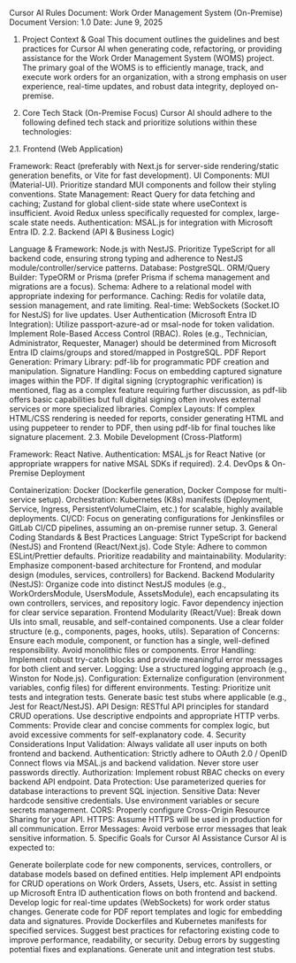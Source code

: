 Cursor AI Rules Document: Work Order Management System (On-Premise)
Document Version: 1.0
Date: June 9, 2025

1. Project Context & Goal
This document outlines the guidelines and best practices for Cursor AI when generating code, refactoring, or providing assistance for the Work Order Management System (WOMS) project. The primary goal of the WOMS is to efficiently manage, track, and execute work orders for an organization, with a strong emphasis on user experience, real-time updates, and robust data integrity, deployed on-premise.

2. Core Tech Stack (On-Premise Focus)
Cursor AI should adhere to the following defined tech stack and prioritize solutions within these technologies:

2.1. Frontend (Web Application)

Framework: React (preferably with Next.js for server-side rendering/static generation benefits, or Vite for fast development).
UI Components: MUI (Material-UI). Prioritize standard MUI components and follow their styling conventions.
State Management: React Query for data fetching and caching; Zustand for global client-side state where useContext is insufficient. Avoid Redux unless specifically requested for complex, large-scale state needs.
Authentication: MSAL.js for integration with Microsoft Entra ID.
2.2. Backend (API & Business Logic)

Language & Framework: Node.js with NestJS. Prioritize TypeScript for all backend code, ensuring strong typing and adherence to NestJS module/controller/service patterns.
Database: PostgreSQL.
ORM/Query Builder: TypeORM or Prisma (prefer Prisma if schema management and migrations are a focus).
Schema: Adhere to a relational model with appropriate indexing for performance.
Caching: Redis for volatile data, session management, and rate limiting.
Real-time: WebSockets (Socket.IO for NestJS) for live updates.
User Authentication (Microsoft Entra ID Integration):
Utilize passport-azure-ad or msal-node for token validation.
Implement Role-Based Access Control (RBAC). Roles (e.g., Technician, Administrator, Requester, Manager) should be determined from Microsoft Entra ID claims/groups and stored/mapped in PostgreSQL.
PDF Report Generation:
Primary Library: pdf-lib for programmatic PDF creation and manipulation.
Signature Handling: Focus on embedding captured signature images within the PDF. If digital signing (cryptographic verification) is mentioned, flag as a complex feature requiring further discussion, as pdf-lib offers basic capabilities but full digital signing often involves external services or more specialized libraries.
Complex Layouts: If complex HTML/CSS rendering is needed for reports, consider generating HTML and using puppeteer to render to PDF, then using pdf-lib for final touches like signature placement.
2.3. Mobile Development (Cross-Platform)

Framework: React Native.
Authentication: MSAL.js for React Native (or appropriate wrappers for native MSAL SDKs if required).
2.4. DevOps & On-Premise Deployment

Containerization: Docker (Dockerfile generation, Docker Compose for multi-service setup).
Orchestration: Kubernetes (K8s) manifests (Deployment, Service, Ingress, PersistentVolumeClaim, etc.) for scalable, highly available deployments.
CI/CD: Focus on generating configurations for Jenkinsfiles or GitLab CI/CD pipelines, assuming an on-premise runner setup.
3. General Coding Standards & Best Practices
Language: Strict TypeScript for backend (NestJS) and Frontend (React/Next.js).
Code Style: Adhere to common ESLint/Prettier defaults. Prioritize readability and maintainability.
Modularity: Emphasize component-based architecture for Frontend, and modular design (modules, services, controllers) for Backend.
Backend Modularity (NestJS): Organize code into distinct NestJS modules (e.g., WorkOrdersModule, UsersModule, AssetsModule), each encapsulating its own controllers, services, and repository logic. Favor dependency injection for clear service separation.
Frontend Modularity (React/Vue): Break down UIs into small, reusable, and self-contained components. Use a clear folder structure (e.g., components, pages, hooks, utils).
Separation of Concerns: Ensure each module, component, or function has a single, well-defined responsibility. Avoid monolithic files or components.
Error Handling: Implement robust try-catch blocks and provide meaningful error messages for both client and server.
Logging: Use a structured logging approach (e.g., Winston for Node.js).
Configuration: Externalize configuration (environment variables, config files) for different environments.
Testing: Prioritize unit tests and integration tests. Generate basic test stubs where applicable (e.g., Jest for React/NestJS).
API Design: RESTful API principles for standard CRUD operations. Use descriptive endpoints and appropriate HTTP verbs.
Comments: Provide clear and concise comments for complex logic, but avoid excessive comments for self-explanatory code.
4. Security Considerations
Input Validation: Always validate all user inputs on both frontend and backend.
Authentication: Strictly adhere to OAuth 2.0 / OpenID Connect flows via MSAL.js and backend validation. Never store user passwords directly.
Authorization: Implement robust RBAC checks on every backend API endpoint.
Data Protection: Use parameterized queries for database interactions to prevent SQL injection.
Sensitive Data: Never hardcode sensitive credentials. Use environment variables or secure secrets management.
CORS: Properly configure Cross-Origin Resource Sharing for your API.
HTTPS: Assume HTTPS will be used in production for all communication.
Error Messages: Avoid verbose error messages that leak sensitive information.
5. Specific Goals for Cursor AI Assistance
Cursor AI is expected to:

Generate boilerplate code for new components, services, controllers, or database models based on defined entities.
Help implement API endpoints for CRUD operations on Work Orders, Assets, Users, etc.
Assist in setting up Microsoft Entra ID authentication flows on both frontend and backend.
Develop logic for real-time updates (WebSockets) for work order status changes.
Generate code for PDF report templates and logic for embedding data and signatures.
Provide Dockerfiles and Kubernetes manifests for specified services.
Suggest best practices for refactoring existing code to improve performance, readability, or security.
Debug errors by suggesting potential fixes and explanations.
Generate unit and integration test stubs.